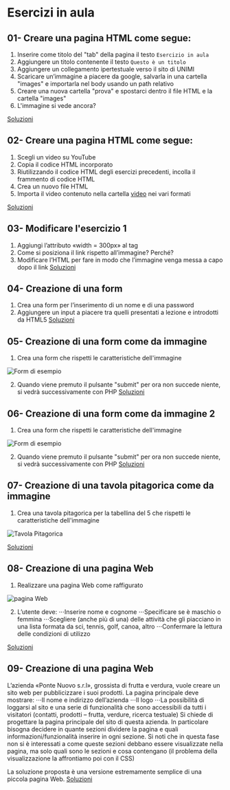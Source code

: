  Esercizi in aula
 =======
 
 
 01- Creare una pagina HTML come segue:
 -----------
 1. Inserire come titolo del "tab" della pagina il testo `Esercizio in aula`
 2. Aggiungere un titolo contenente il testo `Questo è un titolo`
 3. Aggiungere un collegamento ipertestuale verso il sito di UNIMI
 4. Scaricare un’immagine a piacere da google, salvarla in una cartella "images" 
    e importarla nel body usando un path relativo
 5. Creare una nuova cartella "prova" e spostarci dentro il file HTML e la cartella "images"
 6. L'immagine si vede ancora?

[Soluzioni](https://github.com/SaraBonfitto/PWEB_23_24/tree/main/01_HTML/lezione/esercizi_in_aula/01)


 02- Creare una pagina HTML come segue:
 -----------
 1. Scegli un video su YouTube
 2. Copia il codice HTML incorporato
 3. Riutilizzando il codice HTML degli esercizi precedenti, incolla il frammento di codice HTML
 4. Crea un nuovo file HTML
 5. Importa il video contenuto nella cartella [video](https://github.com/SaraBonfitto/PWEB_23_24/tree/main/01_HTML/lezione/esercizi_in_aula/02/video) nei vari formati

[Soluzioni](https://github.com/SaraBonfitto/PWEB_23_24/tree/main/01_HTML/lezione/esercizi_in_aula/02)

 03- Modificare l'esercizio 1
 -----------
 1. Aggiungi l’attributo «width = 300px» al tag <img>
 2. Come si posiziona il link rispetto all’immagine? Perché?
 3. Modificare l’HTML per fare in modo che l’immagine venga messa a capo dopo il link 
 [Soluzioni](https://github.com/SaraBonfitto/PWEB_23_24/tree/main/01_HTML/lezione/esercizi_in_aula/03)

 04- Creazione di una form
 -----------
 1. Crea una form per l’inserimento di un nome e di una password 
 2. Aggiungere un input a piacere tra quelli presentati a lezione e introdotti da HTML5
 [Soluzioni](https://github.com/SaraBonfitto/PWEB_23_24/tree/main/01_HTML/lezione/esercizi_in_aula/04)

 05- Creazione di una form come da immagine
 -----------
 1. Crea una form che rispetti le caratteristiche dell'immagine

    
 ![Form di esempio](https://github.com/SaraBonfitto/PWEB_23_24/blob/main/01_HTML/lezione/esercizi_in_aula/05/exempio.png)

 
 2. Quando viene premuto il pulsante "submit" per ora non succede niente, si vedrà successivamente con PHP
 [Soluzioni](https://github.com/SaraBonfitto/PWEB_23_24/tree/main/01_HTML/lezione/esercizi_in_aula/05)
 
 06- Creazione di una form come da immagine 2
 -----------
 1. Crea una form che rispetti le caratteristiche dell'immagine


 ![Form di esempio](https://github.com/SaraBonfitto/PWEB_23_24/blob/main/01_HTML/lezione/esercizi_in_aula/06/esempio.png)
 
 2. Quando viene premuto il pulsante "submit" per ora non succede niente, si vedrà successivamente con PHP
 [Soluzioni](https://github.com/SaraBonfitto/PWEB_23_24/tree/main/01_HTML/lezione/esercizi_in_aula/06)
 
  07- Creazione di una tavola pitagorica come da immagine
 -----------
 1. Crea una tavola pitagorica per la tabellina del 5 che rispetti le caratteristiche dell'immagine
    
 ![Tavola Pitagorica](https://github.com/SaraBonfitto/PWEB_23_24/blob/main/01_HTML/lezione/esercizi_in_aula/07/esempio.png)

 [Soluzioni](https://github.com/SaraBonfitto/PWEB_23_24/tree/main/01_HTML/lezione/esercizi_in_aula/07)
 
  08- Creazione di una pagina Web
 -----------
 1. Realizzare una pagina Web come raffigurato
    
 ![pagina Web](https://github.com/SaraBonfitto/PWEB_23_24/blob/main/01_HTML/lezione/esercizi_in_aula/08/esempio.png)

 2. L’utente deve:
	⋅⋅⋅Inserire nome e cognome
    ⋅⋅⋅Specificare se è maschio o femmina
    ⋅⋅⋅Scegliere (anche più di una) delle attività che gli piacciano in una lista formata da sci, tennis, golf, canoa, altro
    ⋅⋅⋅Confermare la lettura delle condizioni di utilizzo

 [Soluzioni](https://github.com/SaraBonfitto/PWEB_23_24/tree/main/01_HTML/lezione/esercizi_in_aula/08)
 
 
   09- Creazione di una pagina Web
 -----------
L’azienda «Ponte Nuovo s.r.l», grossista di frutta e verdura, vuole creare un sito web per pubblicizzare i suoi prodotti.
La pagina principale deve mostrare:
 ⋅⋅⋅Il nome e indirizzo dell’azienda
 ⋅⋅⋅Il logo
 ⋅⋅⋅La possibilità di loggarsi al sito e una serie di funzionalità che sono accessibili da tutti i visitatori 
     (contatti, prodotti – frutta, verdure, ricerca testuale)
  Si chiede di progettare la pagina principale del sito di questa azienda. 
  In particolare bisogna decidere in quante sezioni dividere la pagina e quali informazioni/funzionalità
  inserire in ogni sezione.
  Si noti che in questa fase non si è interessati a come queste sezioni debbano 
  essere visualizzate nella pagina, ma solo quali sono le sezioni e cosa contengano 
  (il problema della visualizzazione la affrontiamo poi con il CSS)
  

La soluzione proposta è una versione estremamente semplice di una piccola pagina Web.
 [Soluzioni](https://github.com/SaraBonfitto/PWEB_23_24/tree/main/01_HTML/lezione/esercizi_in_aula/09)
 
 
 
